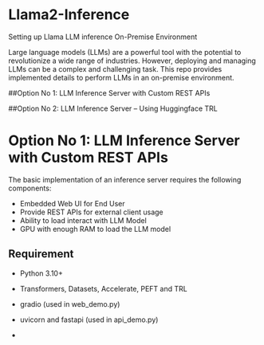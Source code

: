 # Llama2-Inference
Setting up Llama LLM inference On-Premise Environment

Large language models (LLMs) are a powerful tool with the potential to revolutionize a wide range of industries. However, deploying and managing LLMs can be a complex and challenging task. This repo provides implemented details to perform LLMs in an on-premise environment. 

##Option No 1: LLM Inference Server with Custom REST APIs

##Option No 2: LLM Inference Server – Using Huggingface TRL


# Option No 1: LLM Inference Server with Custom REST APIs
The basic implementation of an inference server requires the following components:
- Embedded Web UI for End User
- Provide REST APIs for external client usage
- Ability to load interact with LLM Model
- GPU with enough RAM to load the LLM model

## Requirement

- Python 3.10+ 
- Transformers, Datasets, Accelerate, PEFT and TRL
- gradio (used in web_demo.py)
- uvicorn and fastapi (used in api_demo.py)

- 
